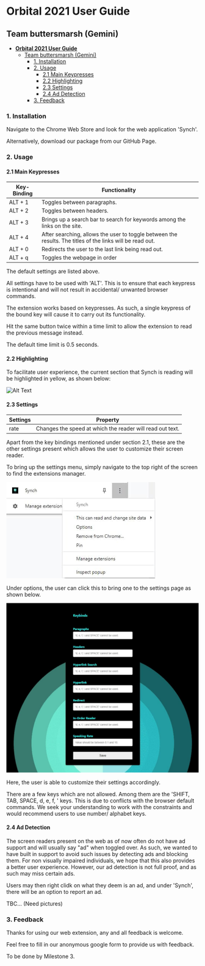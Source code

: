 # **Orbital 2021 User Guide**

## Team buttersmarsh (Gemini)

- [**Orbital 2021 User Guide** ](#orbital-2021-user-guide)
  - [Team buttersmarsh (Gemini)](#team-buttersmarsh-gemini)
    - [1. Installation](#1-installation)
    - [2. Usage](#2-usage)
      - [2.1 Main Keypresses](#21-main-keypresses)
      - [2.2 Highlighting ](#22-highlighting)
      - [2.3 Settings ](#23-settings)
      - [2.4 Ad Detection](#24-ad-detection)
    - [3. Feedback](#3-feedback)

### 1. Installation

Navigate to the Chrome Web Store and look for the web application 'Synch'.

Alternatively, download our package from our GitHub Page.

### 2. Usage

#### 2.1 Main Keypresses

| Key-Binding | Functionality                                                                                             |
| ----------- | --------------------------------------------------------------------------------------------------------- |
| ALT + 1     | Toggles between paragraphs.                                                                               |
| ALT + 2     | Toggles between headers.                                                                                  |
| ALT + 3     | Brings up a search bar to search for keywords among the links on the site.                                |
| ALT + 4     | After searching, allows the user to toggle between the results. The titles of the links will be read out. |
| ALT + 0     | Redirects the user to the last link being read out.                                                       |
| ALT + q     | Toggles the webpage in order                                                                              |

The default settings are listed above.

All settings have to be used with 'ALT'. This is to ensure that each keypress is intentional and will not result in accidental/ unwanted browser commands.

The extension works based on keypresses. As such, a single keypress of the bound key will cause it to carry out its functionality.

Hit the same button twice within a time limit to allow the extension to read the previous message instead.

The default time limit is 0.5 seconds.

#### 2.2 Highlighting

To facilitate user experience, the current section that Synch is reading will be highlighted in yellow, as shown below:

![Alt Text](https://media.giphy.com/media/wltXsytlG4GJCbg9J3/giphy.gif)

#### 2.3 Settings

| Settings | Property                                                  |
| -------- | --------------------------------------------------------- |
| rate     | Changes the speed at which the reader will read out text. |

Apart from the key bindings mentioned under section 2.1, these are the other settings present which allows the user to customize their screen reader.

To bring up the settings menu, simply navigate to the top right of the screen to find the extensions manager.

![](/imgs/settings_extension.jpg)

Under options, the user can click this to bring one to the settings page as shown below.

![](/imgs/settings_page.jpg)

Here, the user is able to customize their settings accordingly.

There are a few keys which are not allowed. Among them are the 'SHIFT, TAB, SPACE, d, e, f, \' keys. This is due to conflicts with the browser default commands. We seek your understanding to work with the constraints and would recommend users to use number/ alphabet keys.

#### 2.4 Ad Detection

The screen readers present on the web as of now often do not have ad support and will usually say "ad" when toggled over. As such, we wanted to have built in support to avoid such issues by detecting ads and blocking them. For non visually impaired individuals, we hope that this also provides a better user experience. However, our ad detection is not full proof, and as such may miss certain ads.

Users may then right clidk on what they deem is an ad, and under 'Synch', there will be an option to report an ad.

TBC... (Need pictures)

### 3. Feedback

Thanks for using our web extension, any and all feedback is welcome.

Feel free to fill in our anonymous google form to provide us with feedback.

To be done by Milestone 3.
